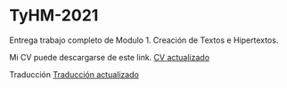 # TyHM-2021
<p>
Entrega trabajo completo de Modulo 1. Creación de Textos e Hipertextos.
<p>
Mi CV puede descargarse de este link.
    <a href="https://github.com/ferfri/TyHM-2021/blob/main/CVFriasFernanda.pdf">CV actualizado</a>

<p>
Traducción 
    <a href="https://github.com/ferfri/TyHM-2021/blob/main/Traduccion_capitulo_10_pdf.pdf">Traducción actualizado</a>

    
